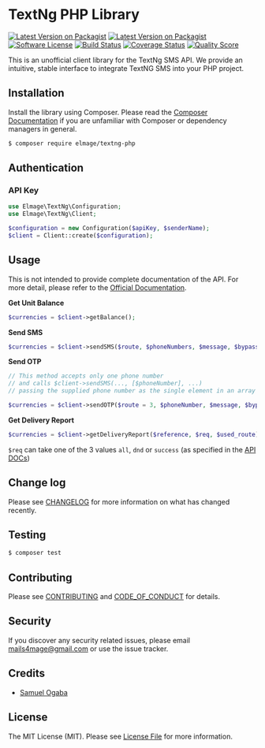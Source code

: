 # TextNg PHP Library

[![Latest Version on Packagist][ico-version-dev]][link-packagist]
[![Latest Version on Packagist][ico-version]][link-packagist]
[![Software License][ico-license]](LICENSE.md)
[![Build Status][ico-travis]][link-travis]
[![Coverage Status][ico-scrutinizer]][link-scrutinizer]
[![Quality Score][ico-code-quality]][link-code-quality]

This is an unofficial client library for the TextNg SMS API. We provide an intuitive, stable interface to integrate TextNG SMS into your PHP project.

## Installation
Install the library using Composer. Please read the [Composer Documentation](https://getcomposer.org/doc/01-basic-usage.md) if you are unfamiliar with Composer or dependency managers in general.

``` bash
$ composer require elmage/textng-php
```

## Authentication

### API Key
```php
use Elmage\TextNg\Configuration;
use Elmage\TextNg\Client;

$configuration = new Configuration($apiKey, $senderName);
$client = Client::create($configuration);
```

## Usage
This is not intended to provide complete documentation of the API. For more detail, please refer to the [Official Documentation](https://textng.xyz/api).

**Get Unit Balance**

```php
$currencies = $client->getBalance();
```
**Send SMS**

```php
$currencies = $client->sendSMS($route, $phoneNumbers, $message, $bypassCode, $optionalParamsArray);
```


**Send OTP**

```php
// This method accepts only one phone number 
// and calls $client->sendSMS(..., [$phoneNumber], ...)
// passing the supplied phone number as the single element in an array

$currencies = $client->sendOTP($route = 3, $phoneNumber, $message, $bypassCode, $optionalParamsArray);
```

**Get Delivery Report**

```php
$currencies = $client->getDeliveryReport($reference, $req, $used_route);
```
```$req``` can take one of the 3 values ```all```, ```dnd``` or ```success``` (as specified in the [API DOCs](https://textng.xyz/api)) 


## Change log

Please see [CHANGELOG](CHANGELOG.md) for more information on what has changed recently.

## Testing

``` bash
$ composer test
```

## Contributing

Please see [CONTRIBUTING](CONTRIBUTING.md) and [CODE_OF_CONDUCT](CODE_OF_CONDUCT.md) for details.

## Security

If you discover any security related issues, please email mails4mage@gmail.com or use the issue tracker.

## Credits

- [Samuel Ogaba][link-author]

## License

The MIT License (MIT). Please see [License File](LICENSE.md) for more information.

[ico-version]: https://poser.pugx.org/elmage/textng-php/version
[ico-version-dev]: https://poser.pugx.org/elmage/textng-php/v/unstable
[ico-license]: https://img.shields.io/badge/license-MIT-brightgreen.svg?style=flat-square
[ico-travis]: https://travis-ci.com/elmage/textng-php.svg?branch=master
[ico-scrutinizer]: https://scrutinizer-ci.com/g/elmage/textng-php/badges/coverage.png?b=master
[ico-code-quality]: https://scrutinizer-ci.com/g/elmage/textng-php/badges/quality-score.png?b=master
[ico-downloads]: https://poser.pugx.org/elmage/textng-php/d/total.svg

[link-packagist]: https://packagist.org/packages/elmage/textng-php
[link-travis]: https://travis-ci.org/elmage/textng-php
[link-scrutinizer]: https://scrutinizer-ci.com/g/elmage/textng-php/code-structure
[link-code-quality]: https://scrutinizer-ci.com/g/elmage/textng-php
[link-downloads]: https://packagist.org/packages/elmage/textng-php
[link-author]: https://github.com/elmage
